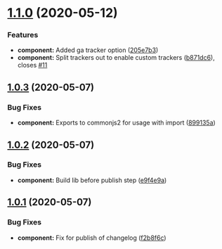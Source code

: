 # [1.1.0](https://github.com/ministryofjustice/opg-performance-analytics/compare/v1.0.3...v1.1.0) (2020-05-12)


### Features

* **component:** Added ga tracker option ([205e7b3](https://github.com/ministryofjustice/opg-performance-analytics/commit/205e7b34ce27cbd67136fe80baa06886a996038c))
* **component:** Split trackers out to enable custom trackers ([b871dc6](https://github.com/ministryofjustice/opg-performance-analytics/commit/b871dc6adaa2a076c9cc2205fb37dde5eb426eb0)), closes [#11](https://github.com/ministryofjustice/opg-performance-analytics/issues/11)

## [1.0.3](https://github.com/ministryofjustice/opg-performance-analytics/compare/v1.0.2...v1.0.3) (2020-05-07)


### Bug Fixes

* **component:** Exports to commonjs2 for usage with import ([899135a](https://github.com/ministryofjustice/opg-performance-analytics/commit/899135ac56fa7cac9a752c37178abc06057bc41f))

## [1.0.2](https://github.com/ministryofjustice/opg-performance-analytics/compare/v1.0.1...v1.0.2) (2020-05-07)


### Bug Fixes

* **component:** Build lib before publish step ([e9f4e9a](https://github.com/ministryofjustice/opg-performance-analytics/commit/e9f4e9a7d0fd8feb49e8ab809ad4f9b5888bd86d))

## [1.0.1](https://github.com/ministryofjustice/opg-performance-analytics/compare/v1.0.0...v1.0.1) (2020-05-07)


### Bug Fixes

* **component:** Fix for publish of changelog ([f2b8f6c](https://github.com/ministryofjustice/opg-performance-analytics/commit/f2b8f6c8e6d1d8243b06d2f05821d827f7c6f88a))
